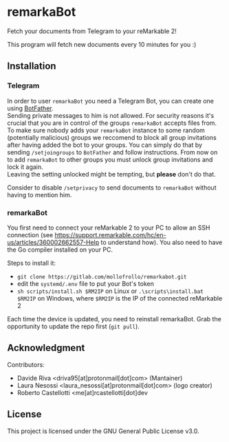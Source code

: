 # remarkaBot

Fetch your documents from Telegram to your reMarkable 2!

This program will fetch new documents every 10 minutes for you :)

## Installation

### Telegram

In order to user `remarkaBot` you need a Telegram Bot, you can create one using [BotFather](https://t.me/BotFather).  
Sending private messages to him is not allowed. For security reasons it's crucial that you are in control of the groups `remarkaBot` accepts files from. To make sure nobody adds your `remarkaBot` instance to some random (potentially malicious) groups we reccomend to block all group invitations after having added the bot to your groups. You can simply do that by sending `/setjoingroups` to `BotFather` and follow instructions. 
From now on to add `remarkaBot` to other groups you must unlock group invitations and lock it again.   
Leaving the setting unlocked might be tempting, but **please** don't do that.

Consider to disable `/setprivacy` to send documents to `remarkaBot` without having to mention him.

### remarkaBot

You first need to connect your reMarkable 2 to your PC to allow an SSH connection (see https://support.remarkable.com/hc/en-us/articles/360002662557-Help to understand how).
You also need to have the Go compiler installed on your PC.

Steps to install it:
* `git clone https://gitlab.com/mollofrollo/remarkabot.git`
* edit the `systemd/.env` file to put your Bot's token
* `sh scripts/install.sh $RM2IP` on Linux or `.\scripts\install.bat $RM2IP` on Windows, where `$RM2IP` is the IP of the connected reMarkable 2

Each time the device is updated, you need to reinstall remarkaBot.
Grab the opportunity to update the repo first (`git pull`).

## Acknowledgment

Contributors:
* Davide Riva <driva95[at]protonmail[dot]com> (Mantainer)
* Laura Nesossi <laura_nesossi[at]protonmail[dot]com> (logo creator)
* Roberto Castellotti <me[at]rcastellotti[dot]dev

## License

This project is licensed under the GNU General Public License v3.0. 


